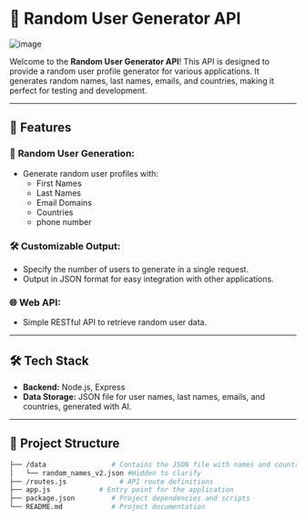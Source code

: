 # 🌟 Random User Generator API

![image](https://github.com/user-attachments/assets/389e3642-d45a-44f7-a91a-0f6ff76f4455)
 <!-- Replace with your project image URL if you have one -->

Welcome to the **Random User Generator API**! This API is designed to provide a random user profile generator for various applications. It generates random names, last names, emails, and countries, making it perfect for testing and development.

---

## 🚀 **Features**

### 🎉 **Random User Generation:**
- Generate random user profiles with:
  - First Names
  - Last Names
  - Email Domains
  - Countries
  - phone number

### 🛠️ **Customizable Output:**
- Specify the number of users to generate in a single request.
- Output in JSON format for easy integration with other applications.

### 🌐 **Web API:**
- Simple RESTful API to retrieve random user data.

---

## 🛠️ **Tech Stack**

- **Backend:** Node.js, Express
- **Data Storage:** JSON file for user names, last names, emails, and countries, generated with AI.

---

## 📂 **Project Structure**

```bash
├── /data                # Contains the JSON file with names and countries
│   └── random_names_v2.json #Hidden to clarify
├── /routes.js             # API route definitions
├── app.js            # Entry point for the application
├── package.json         # Project dependencies and scripts
└── README.md            # Project documentation
